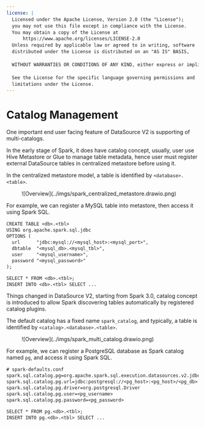 ```yaml
---
license: |
  Licensed under the Apache License, Version 2.0 (the "License");
  you may not use this file except in compliance with the License.
  You may obtain a copy of the License at
      https://www.apache.org/licenses/LICENSE-2.0
  Unless required by applicable law or agreed to in writing, software
  distributed under the License is distributed on an "AS IS" BASIS,
  
  WITHOUT WARRANTIES OR CONDITIONS OF ANY KIND, either express or implied.
  
  See the License for the specific language governing permissions and
  limitations under the License.
---
```


Catalog Management
===

One important end user facing feature of DataSource V2 is supporting of multi-catalogs.

In the early stage of Spark, it does have catalog concept, usually, user use Hive Metastore or Glue to manage table
metadata, hence user must register external DataSource tables in centralized metastore before using it.

In the centralized metastore model, a table is identified by `<database>.<table>`.

<figure markdown>
  ![Overview](../imgs/spark_centralized_metastore.drawio.png)
</figure>

For example, we can register a MySQL table into metastore, then access it using Spark SQL.

```sparksql
CREATE TABLE <db>.<tbl>
USING org.apache.spark.sql.jdbc
OPTIONS (
  url      "jdbc:mysql://<mysql_host>:<mysql_port>",
  dbtable  "<mysql_db>.<mysql_tbl>",
  user     "<mysql_username>",
  password "<mysql_password>"
);
```

```sparksql
SELECT * FROM <db>.<tbl>;
INSERT INTO <db>.<tbl> SELECT ...
```

Things changed in DataSource V2, starting from Spark 3.0, catalog concept is introduced to allow Spark discovering
tables automatically by registered catalog plugins.

The default catalog has a fixed name `spark_catalog`, and typically, a table is identified by `<catalog>.<database>.<table>`.

<figure markdown>
  ![Overview](../imgs/spark_multi_catalog.drawio.png)
</figure>

For example, we can register a PostgreSQL database as Spark catalog named `pg`, and access it using Spark SQL.

```properties
# spark-defaults.conf
spark.sql.catalog.pg=org.apache.spark.sql.execution.datasources.v2.jdbc.JDBCTableCatalog
spark.sql.catalog.pg.url=jdbc:postgresql://<pg_host>:<pg_host>/<pg_db>
spark.sql.catalog.pg.driver=org.postgresql.Driver
spark.sql.catalog.pg.user=<pg_username>
spark.sql.catalog.pg.password=<pg_password>
```

```sparksql
SELECT * FROM pg.<db>.<tbl>;
INSERT INTO pg.<db>.<tbl> SELECT ...
```
